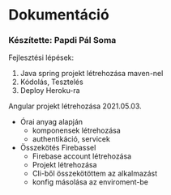 # Dokumentáció
### Készítette: Papdi Pál Soma

Fejlesztési lépések:
 1. Java spring projekt létrehozása maven-nel
 2. Kódolás, Tesztelés
 3. Deploy Heroku-ra


Angular projekt létrehozása 2021.05.03.
 - Órai anyag alapján
   - komponensek létrehozása
   - authentikáció, servicek
 - Összekötés Firebassel
 	- Firebase account létrehozása
 	- Projekt létrehozása
 	- Cli-ből összekötöttem az alkalmazást
 	- konfig másolása az enviroment-be

